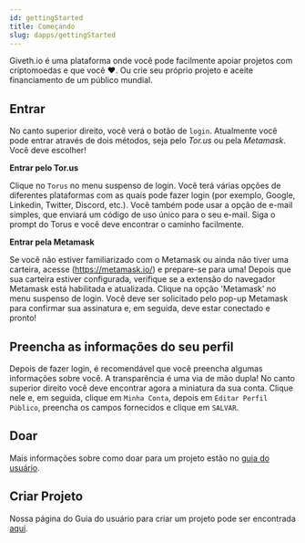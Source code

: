 ```yaml
---
id: gettingStarted
title: Começando
slug: dapps/gettingStarted
---
```



Giveth.io é uma plataforma onde você pode facilmente apoiar projetos com criptomoedas e que você ❤️. Ou crie seu próprio projeto e aceite financiamento de um público mundial.

## Entrar

No canto superior direito, você verá o botão de `login`. Atualmente você pode entrar através de dois métodos, seja pelo *Tor.us* ou pela *Metamask*. Você deve escolher!

**Entrar pelo Tor.us**

Clique no `Torus` no menu suspenso de login. Você terá várias opções de diferentes plataformas com as quais pode fazer login (por exemplo, Google, Linkedin, Twitter, Discord, etc.). Você também pode usar a opção de e-mail simples, que enviará um código de uso único para o seu e-mail. Siga o prompt do Torus e você deve encontrar o caminho facilmente.

**Entrar pela Metamask**

Se você não estiver familiarizado com o Metamask ou ainda não tiver uma carteira, acesse (https://metamask.io/) e prepare-se para uma! Depois que sua carteira estiver configurada, verifique se a extensão do navegador Metamask está habilitada e atualizada. Clique na opção 'Metamask' no menu suspenso de login. Você deve ser solicitado pelo pop-up Metamask para confirmar sua assinatura e, em seguida, deve estar conectado e pronto!

## Preencha as informações do seu perfil

Depois de fazer login, é recomendável que você preencha algumas informações sobre você. A transparência é uma via de mão dupla! No canto superior direito você deve encontrar agora a miniatura da sua conta. Clique nele e, em seguida, clique em `Minha Conta`, depois em `Editar Perfil Público`, preencha os campos fornecidos e clique em `SALVAR`.

## Doar

Mais informações sobre como doar para um projeto estão no [guia do usuário](https://docs.giveth.io/dapps/projectdonating).

## Criar Projeto

Nossa página do Guia do usuário para criar um projeto pode ser encontrada [aqui](https://docs.giveth.io/dapps/createproject).